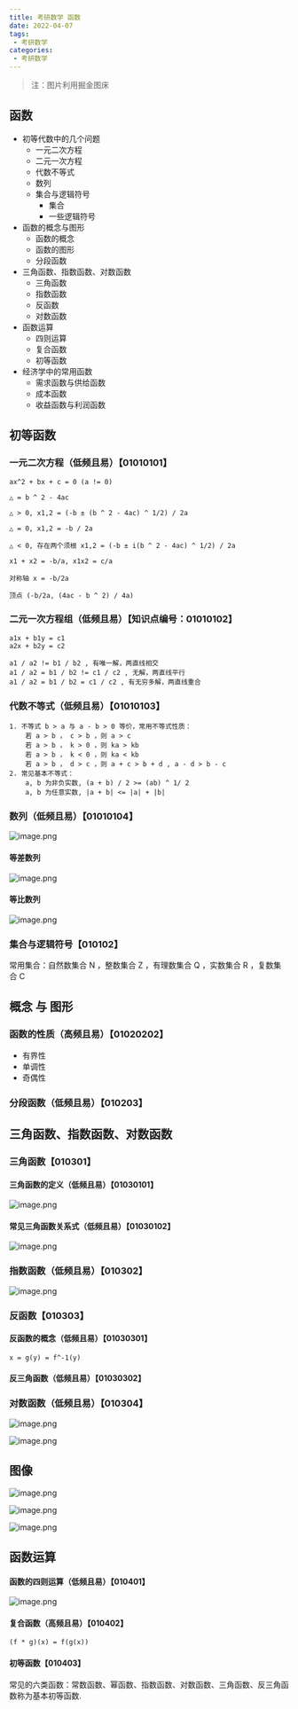 ```yaml
---
title: 考研数学 函数
date: 2022-04-07
tags:
 - 考研数学
categories:
 - 考研数学
---
```


> 注：图片利用掘金图床

## 函数


- 初等代数中的几个问题
  - 一元二次方程
  - 二元一次方程
  - 代数不等式
  - 数列
  - 集合与逻辑符号
    - 集合
    - 一些逻辑符号
- 函数的概念与图形
  - 函数的概念
  - 函数的图形
  - 分段函数
- 三角函数、指数函数、对数函数
  - 三角函数
  - 指数函数
  - 反函数
  - 对数函数
- 函数运算
  - 四则运算
  - 复合函数
  - 初等函数
- 经济学中的常用函数
  - 需求函数与供给函数
  - 成本函数
  - 收益函数与利润函数



## 初等函数


### 一元二次方程（低频且易）【01010101】


```
ax^2 + bx + c = 0 (a != 0)

△ = b ^ 2 - 4ac

△ > 0, x1,2 = (-b ± (b ^ 2 - 4ac) ^ 1/2) / 2a

△ = 0, x1,2 = -b / 2a

△ < 0, 存在两个须根 x1,2 = (-b ± i(b ^ 2 - 4ac) ^ 1/2) / 2a
```

```
x1 + x2 = -b/a, x1x2 = c/a

对称轴 x = -b/2a

顶点 (-b/2a, (4ac - b ^ 2) / 4a)
```


### 二元一次方程组（低频且易）【知识点编号：01010102】



```
a1x + b1y = c1
a2x + b2y = c2

a1 / a2 != b1 / b2 , 有唯一解，两直线相交
a1 / a2 = b1 / b2 != c1 / c2 , 无解，两直线平行
a1 / a2 = b1 / b2 = c1 / c2 , 有无穷多解，两直线重合
```



### 代数不等式（低频且易）【01010103】

```
1. 不等式 b > a 与 a - b > 0 等价，常用不等式性质：
    若 a > b ， c > b ，则 a > c
    若 a > b ， k > 0 ，则 ka > kb 
    若 a > b ， k < 0 ，则 ka < kb 
    若 a > b ， d > c ，则 a + c > b + d , a - d > b - c
2. 常见基本不等式：
    a, b 为非负实数, (a + b) / 2 >= (ab) ^ 1/ 2
    a, b 为任意实数, |a + b| <= |a| + |b| 
```


### 数列（低频且易）【01010104】

![image.png](https://p3-juejin.byteimg.com/tos-cn-i-k3u1fbpfcp/fb9e031b468441459fa3600940659f64~tplv-k3u1fbpfcp-watermark.image?)

#### 等差数列

![image.png](https://p9-juejin.byteimg.com/tos-cn-i-k3u1fbpfcp/bd60bb1c030942bab52a637e6b558194~tplv-k3u1fbpfcp-watermark.image?)

#### 等比数列

![image.png](https://p3-juejin.byteimg.com/tos-cn-i-k3u1fbpfcp/c6a866844aac49148afc9fc28bdec595~tplv-k3u1fbpfcp-watermark.image?)



### 集合与逻辑符号【010102】


常用集合：自然数集合 N ，整数集合 Z ，有理数集合 Q ，实数集合 R ，复数集合 C





## 概念 与 图形


### 函数的性质（高频且易）【01020202】

- 有界性
- 单调性
- 奇偶性



### 分段函数（低频且易）【010203】



## 三角函数、指数函数、对数函数

### 三角函数【010301】

#### 三角函数的定义（低频且易）【01030101】

![image.png](https://p1-juejin.byteimg.com/tos-cn-i-k3u1fbpfcp/d71a660fa137444298b12f68b3b2368c~tplv-k3u1fbpfcp-watermark.image?)

#### 常见三角函数关系式（低频且易）【01030102】

![image.png](https://p1-juejin.byteimg.com/tos-cn-i-k3u1fbpfcp/1bdeb737ae9040cbabb57eb8b788c03a~tplv-k3u1fbpfcp-watermark.image?)

### 指数函数（低频且易）【010302】

![image.png](https://p1-juejin.byteimg.com/tos-cn-i-k3u1fbpfcp/378a9bcc061341d2b6d1052976b7abb6~tplv-k3u1fbpfcp-watermark.image?)


### 反函数【010303】


#### 反函数的概念（低频且易）【01030301】

```
x = g(y) = f^-1(y)
```

#### 反三角函数（低频且易）【01030302】


### 对数函数（低频且易）【010304】

![image.png](https://p1-juejin.byteimg.com/tos-cn-i-k3u1fbpfcp/f17c9d13147048c3aea374b2295c8300~tplv-k3u1fbpfcp-watermark.image?)

![image.png](https://p1-juejin.byteimg.com/tos-cn-i-k3u1fbpfcp/65ecc761802a4bdfb56fc9aa0e0724f9~tplv-k3u1fbpfcp-watermark.image?)


## 图像

![image.png](https://p6-juejin.byteimg.com/tos-cn-i-k3u1fbpfcp/402b242d94a140d2b0d941a3f5ae38b6~tplv-k3u1fbpfcp-watermark.image?)

![image.png](https://p6-juejin.byteimg.com/tos-cn-i-k3u1fbpfcp/8959e6a0b6324490a1ebba1897118fd8~tplv-k3u1fbpfcp-watermark.image?)

![image.png](https://p3-juejin.byteimg.com/tos-cn-i-k3u1fbpfcp/3a4bfd47bda141d5aecb31283ce595a8~tplv-k3u1fbpfcp-watermark.image?)



## 函数运算

#### 函数的四则运算（低频且易）【010401】

![image.png](https://p3-juejin.byteimg.com/tos-cn-i-k3u1fbpfcp/524f9777eba0496e82803ab0b2ad4753~tplv-k3u1fbpfcp-watermark.image?)

#### 复合函数（高频且易）【010402】

```
(f * g)(x) = f(g(x))
```

#### 初等函数【010403】


常见的六类函数：常数函数、幂函数、指数函数、对数函数、三角函数、反三角函数称为基本初等函数.




